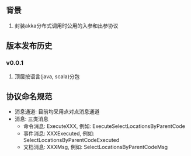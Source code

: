 ## 背景

1. 封装akka分布式调用时公用的入参和出参协议


## 版本发布历史

### v0.0.1

1. 顶层按语言(java, scala)分包

## 协议命名规范

* 消息通道: 目前均采用点对点消息通道
* 消息: 三类消息
	* 命令消息: ExecuteXXX, 例如: ExecuteSelectLocationsByParentCode
	* 事件消息: XXXExecuted, 例如: SelectLocationsByParentCodeExecuted
	* 文档消息: XXXMsg, 例如: SelectLocationsByParentCodeMsg


	